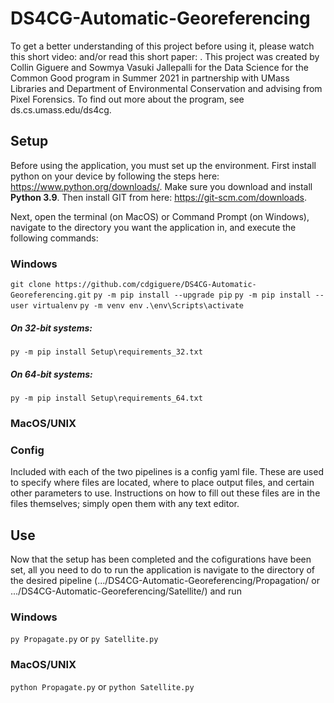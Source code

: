 # DS4CG-Automatic-Georeferencing
To get a better understanding of this project before using it, please watch this short video: and/or read this short paper: . This project was created by Collin Giguere and Sowmya Vasuki Jallepalli for the Data Science for the Common Good program in Summer 2021 in partnership with UMass Libraries and Department of Environmental Conservation and advising from Pixel Forensics. To find out more about the program, see ds.cs.umass.edu/ds4cg.

## Setup
Before using the application, you must set up the environment. First install python on your device by following the steps here: https://www.python.org/downloads/. Make sure you download and install **Python 3.9**. Then install GIT from here: https://git-scm.com/downloads.

Next, open the terminal (on MacOS) or Command Prompt (on Windows), navigate to the directory you want the application in, and execute the following commands:

### Windows
`git clone https://github.com/cdgiguere/DS4CG-Automatic-Georeferencing.git`
`py -m pip install --upgrade pip`
`py -m pip install --user virtualenv`
`py -m venv env`
`.\env\Scripts\activate`
##### On 32-bit systems:
`py -m pip install Setup\requirements_32.txt`
##### On 64-bit systems:
`py -m pip install Setup\requirements_64.txt`

### MacOS/UNIX

### Config
Included with each of the two pipelines is a config yaml file. These are used to specify where files are located, where to place output files, and certain other parameters to use. Instructions on how to fill out these files are in the files themselves; simply open them with any text editor.

## Use
Now that the setup has been completed and the cofigurations have been set, all you need to do to run the application is navigate to the directory of the desired pipeline (.../DS4CG-Automatic-Georeferencing/Propagation/ or .../DS4CG-Automatic-Georeferencing/Satellite/) and run

### Windows
`py Propagate.py`
or
`py Satellite.py`

### MacOS/UNIX
`python Propagate.py`
or
`python Satellite.py`
